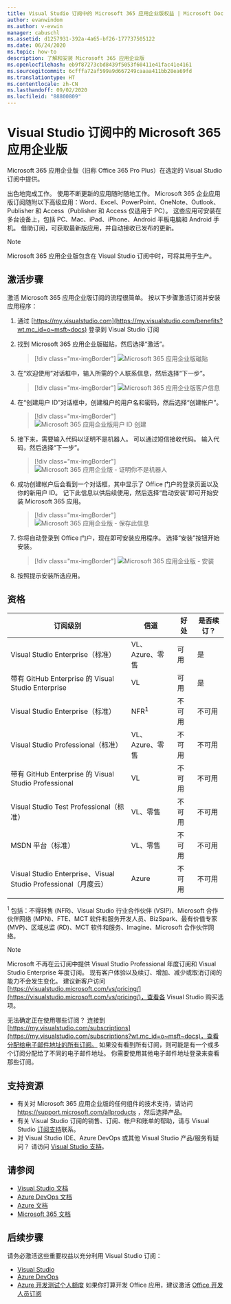 ```yaml
---
title: Visual Studio 订阅中的 Microsoft 365 应用企业版权益 | Microsoft Docs
author: evanwindom
ms.author: v-evwin
manager: cabuschl
ms.assetid: d1257931-392a-4a65-bf26-177737505122
ms.date: 06/24/2020
ms.topic: how-to
description: 了解和安装 Microsoft 365 应用企业版
ms.openlocfilehash: eb9f87273cbd8439f5053f60411e41fac41e4161
ms.sourcegitcommit: 6cfffa72af599a9d667249caaaa411bb28ea69fd
ms.translationtype: HT
ms.contentlocale: zh-CN
ms.lasthandoff: 09/02/2020
ms.locfileid: "88800809"
---
```

# <a name="microsoft-365-apps-for-enterprise-in-visual-studio-subscriptions"></a>Visual Studio 订阅中的 Microsoft 365 应用企业版
Microsoft 365 应用企业版（旧称 Office 365 Pro Plus）在选定的 Visual Studio 订阅中提供。 

出色地完成工作。 使用不断更新的应用随时随地工作。 Microsoft 365 企业应用版订阅随附以下高级应用：Word、Excel、PowerPoint、OneNote、Outlook、Publisher 和 Access（Publisher 和 Access 仅适用于 PC）。 这些应用可安装在多台设备上，包括 PC、Mac、iPad、iPhone、Android 平板电脑和 Android 手机。 借助订阅，可获取最新版应用，并自动接收已发布的更新。

> [!NOTE]
> Microsoft 365 应用企业版包含在 Visual Studio 订阅中时，可将其用于生产。  

## <a name="activation-steps"></a>激活步骤
激活 Microsoft 365 应用企业版订阅的流程很简单。  按以下步骤激活订阅并安装应用程序：

1. 通过 [https://my.visualstudio.com](https://my.visualstudio.com/benefits?wt.mc_id=o~msft~docs) 登录到 Visual Studio 订阅
1. 找到 Microsoft 365 应用企业版磁贴，然后选择“激活”。
   > [!div class="mx-imgBorder"]
   > ![Microsoft 365 应用企业版磁贴](_img/microsoft-365-apps-for-enterprise/tile-activate.png "选择“激活”开始使用订阅。")

1. 在“欢迎使用”对话框中，输入所需的个人联系信息，然后选择“下一步”。
   > [!div class="mx-imgBorder"]
   > ![Microsoft 365 应用企业版客户信息](_img/microsoft-365-apps-for-enterprise/get-to-know-you.png "输入联系信息")

1. 在“创建用户 ID”对话框中，创建租户的用户名和密码，然后选择“创建帐户”。
   > [!div class="mx-imgBorder"]
   > ![Microsoft 365 应用企业版用户 ID 创建](_img/microsoft-365-apps-for-enterprise/create-your-user-id.png "创建用户 ID 和密码")

1. 接下来，需要输入代码以证明不是机器人。  可以通过短信接收代码。  输入代码，然后选择“下一步”。 
   > [!div class="mx-imgBorder"]
   > ![Microsoft 365 应用企业版 - 证明你不是机器人](_img/microsoft-365-apps-for-enterprise/prove-youre-not-a-robot.png "请求并输入代码以继续")

1. 成功创建帐户后会看到一个对话框，其中显示了 Office 门户的登录页面以及你的新用户 ID。  记下此信息以供后续使用，然后选择“启动安装”即可开始安装 Microsoft 365 应用。
   > [!div class="mx-imgBorder"]
   > ![Microsoft 365 应用企业版 - 保存此信息](_img/microsoft-365-apps-for-enterprise/save-this-info.png "保存新的用户 ID，以及指向 Office 门户的链接。")

1. 你将自动登录到 Office 门户，现在即可安装应用程序。  选择“安装”按钮开始安装。
   > [!div class="mx-imgBorder"]
   > ![Microsoft 365 应用企业版 - 安装](_img/microsoft-365-apps-for-enterprise/install-your-office-apps.png "选择“安装”按钮以安装应用程序。")
1. 按照提示安装所选应用。  

## <a name="eligibility"></a>资格

| 订阅级别                                                 |     信道                                            | 好处                                                          | 是否续订？    |
|--------------------------------------------------------------------|---------------------------------------------------------|------------------------------------------------------------------|---------------|
| Visual Studio Enterprise（标准）   | VL、Azure、零售| 可用       |  是          |
| 带有 GitHub Enterprise 的 Visual Studio Enterprise  | VL | 可用       |  是          |
| Visual Studio Enterprise（标准）   | NFR<sup>1</sup> | 不可用       |  不可用          |
| Visual Studio Professional（标准） | VL、Azure、零售                                       | 不可用                                                            |  不可用          |
| 带有 GitHub Enterprise 的 Visual Studio Professional | VL | 不可用         |  不可用          |
| Visual Studio Test Professional（标准）                         | VL、零售                                              | 不可用                                             |  不可用          |
| MSDN 平台（标准）                                          | VL、零售                                              | 不可用                                              |  不可用          |
| Visual Studio Enterprise、Visual Studio Professional（月度云） | Azure | 不可用 | 不可用 |
|  |

<sup>1</sup>  包括：不得转售 (NFR)、Visual Studio 行业合作伙伴 (VSIP)、Microsoft 合作伙伴网络 (MPN)、FTE、MCT 软件和服务开发人员、BizSpark、最有价值专家 (MVP)、区域总监 (RD)、MCT 软件和服务、Imagine、Microsoft 合作伙伴网络。

> [!NOTE]
> Microsoft 不再在云订阅中提供 Visual Studio Professional 年度订阅和 Visual Studio Enterprise 年度订阅。 现有客户体验以及续订、增加、减少或取消订阅的能力不会发生变化。 建议新客户访问 [https://visualstudio.microsoft.com/vs/pricing/](https://visualstudio.microsoft.com/vs/pricing/)，查看各 Visual Studio 购买选项。

无法确定正在使用哪些订阅？  连接到 [https://my.visualstudio.com/subscriptions](https://my.visualstudio.com/subscriptions?wt.mc_id=o~msft~docs)，查看分配给电子邮件地址的所有订阅。 如果没有看到所有订阅，则可能是有一个或多个订阅分配给了不同的电子邮件地址。  你需要使用其他电子邮件地址登录来查看那些订阅。

## <a name="support-resources"></a>支持资源
- 有关对 Microsoft 365 应用企业版的任何组件的技术支持，请访问 https://support.microsoft.com/allproducts ，然后选择产品。
- 有关 Visual Studio 订阅的销售、订阅、帐户和账单的帮助，请与 Visual Studio [订阅支持](https://visualstudio.microsoft.com/subscriptions/support/)联系。
- 对 Visual Studio IDE、Azure DevOps 或其他 Visual Studio 产品/服务有疑问？  请访问 [Visual Studio 支持](https://visualstudio.microsoft.com/support/)。

## <a name="see-also"></a>请参阅
- [Visual Studio 文档](https://docs.microsoft.com/visualstudio/)
- [Azure DevOps 文档](https://docs.microsoft.com/azure/devops/)
- [Azure 文档](https://docs.microsoft.com/azure/)
- [Microsoft 365 文档](https://docs.microsoft.com/microsoft-365/)

## <a name="next-steps"></a>后续步骤
请务必激活这些重要权益以充分利用 Visual Studio 订阅：
- [Visual Studio](vs-ide-benefit.md)
- [Azure DevOps](vs-azure-devops.md)
- [Azure 开发测试个人额度](vs-azure.md) 如果你打算开发 Office 应用，建议激活 [Office 开发人员订阅](vs-office-dev.md)